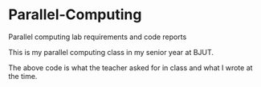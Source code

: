 # Parallel-Computing
Parallel computing lab requirements and code reports

This is my parallel computing class in my senior year at BJUT.

The above code is what the teacher asked for in class and what I wrote at the time.
